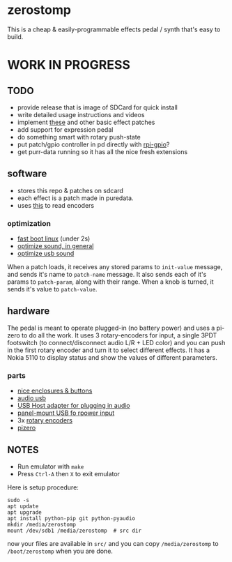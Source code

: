 # zerostomp

This is a cheap & easily-programmable effects pedal / synth that's easy to build.

# WORK IN PROGRESS

## TODO

* provide release that is image of SDCard for quick install
* write detailed usage instructions and videos
* implement [these](https://guitarextended.wordpress.com/audio-effects-for-guitar-with-pure-data/) and other basic effect patches
* add support for expression pedal
* do something smart with rotary push-state
* put patch/gpio controller in pd directly with [rpi-gpio](http://nyu-waverlylabs.org/rpi-gpio/)?
* get purr-data running so it has all the nice fresh extensions

## software

* stores this repo & patches on sdcard
* each effect is a patch made in puredata.
* uses [this](https://github.com/modmypi/Rotary-Encoder/blob/master/rotary_encoder.py) to read encoders

### optimization

* [fast boot linux](http://himeshp.blogspot.com/2018/08/fast-boot-with-raspberry-pi.html) (under 2s)
* [optimize sound, in general](https://wiki.linuxaudio.org/wiki/raspberrypi)
* [optimize usb sound](https://computers.tutsplus.com/articles/using-a-usb-audio-device-with-a-raspberry-pi--mac-55876)


When a patch loads, it receives any stored params to `init-value` message, and sends it's name to `patch-name` message. It also sends each of it's params to `patch-param`, along with their range. When a knob is turned, it sends it's value to `patch-value`.

## hardware

The pedal is meant to operate plugged-in (no battery power) and uses a pi-zero to do all the work. It uses 3 rotary-encoders for input, a single 3PDT footswitch (to connect/disconnect audio L/R + LED color) and you can push in the first rotary encoder and turn it to select different effects. It has a Nokia 5110 to display status and show the values of different parameters.

### parts

* [nice enclosures & buttons](https://www.mammothelectronics.com/)
* [audio usb](https://www.adafruit.com/product/1475)
* [USB Host adapter for plugging in audio](https://www.adafruit.com/product/1099)
* [panel-mount USB fo rpower input](https://www.adafruit.com/product/4217)
* 3x [rotary encoders](https://www.adafruit.com/product/377)
* [pizero](https://www.adafruit.com/product/2885)


## NOTES

* Run emulator with `make`
* Press `Ctrl-A` then `X` to exit emulator

Here is setup procedure:

```
sudo -s
apt update
apt upgrade
apt install python-pip git python-pyaudio
mkdir /media/zerostomp
mount /dev/sdb1 /media/zerostomp  # src dir
```

now your files are available in `src/` and you can copy `/media/zerostomp` to `/boot/zerostomp` when you are done.